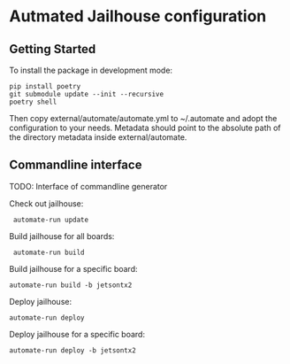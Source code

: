 # Autmated Jailhouse configuration

## Getting Started

To install the package in development mode:

    pip install poetry
    git submodule update --init --recursive
	poetry shell
	
	
Then copy external/automate/automate.yml to ~/.automate and adopt the 
configuration to your needs. Metadata should point to the absolute path
of the directory metadata inside external/automate. 

## Commandline interface

TODO: Interface of commandline generator 

Check out jailhouse:

     automate-run update
	 
Build jailhouse for all boards:

     automate-run build 
	 
Build jailhouse for a specific board:

    automate-run build -b jetsontx2
	
Deploy jailhouse:

    automate-run deploy
	
Deploy jailhouse for a specific board:

    automate-run deploy -b jetsontx2
